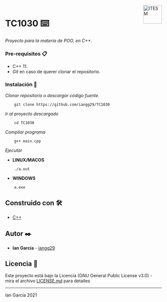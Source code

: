 <a href="#">
    <img src="https://javier.rodriguez.org.mx/itesm/2014/tecnologico-de-monterrey-black.png" alt="ITESM" title="ITESM" align="right" height="60" />
</a>

# TC1030 ⌨️

_Proyecto para la materia de POO, en C++._

### Pre-requisitos 📋

* C++ 11.
* _Git_ en caso de querer clonar el repositorio.

### Instalación 🔧

_Clonar repositorio o descargar código fuente._

```shell
    git clone https://github.com/iangg29/TC1030
```

_Ir al proyecto descargado_

```shell
    cd TC1030
```

_Compilar programa_

```shell
    g++ main.cpp
```

_Ejecutar_

- **LINUX/MACOS**
```shell
    ./a.out
```
- **WINDOWS**
```shell
    a.exe
```

## Construido con 🛠️

* [C++](https://en.wikipedia.org/wiki/C%2B%2B)

## Autor ✒️

* **Ian García** - [iangg29](https://github.com/iangg29)

## Licencia 📄

Este proyecto está bajo la Licencia (GNU General Public License v3.0) - mira el archivo [LICENSE.md](LICENSE.md) para detalles

---
Ian García 2021